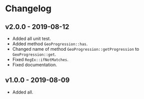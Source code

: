 # Changelog

## v2.0.0 - 2019-08-12

- Added all unit test.
- Added method `GeoProgression::has`.
- Changed name of method `GeoProgression::getProgression` to `GeoProgression::get`.
- Fixed `RegEx::ifNotMatches`.
- Fixed documentation.

## v1.0.0 - 2019-08-09

- Added all.
